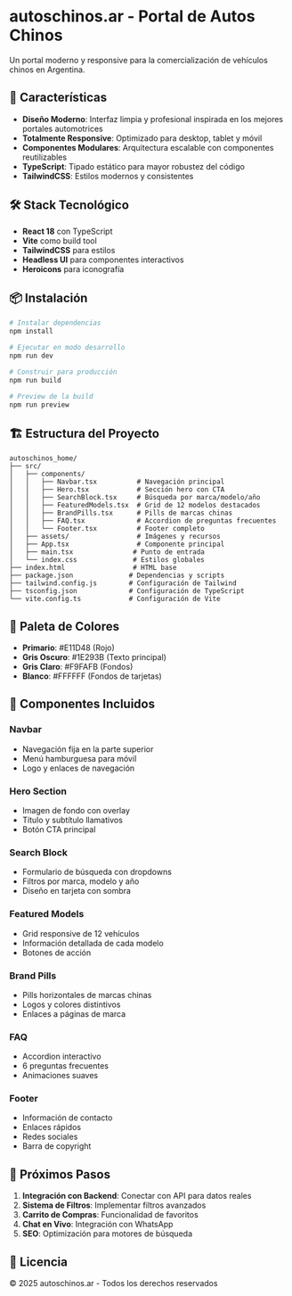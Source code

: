 # autoschinos.ar - Portal de Autos Chinos

Un portal moderno y responsive para la comercialización de vehículos chinos en Argentina.

## 🚀 Características

- **Diseño Moderno**: Interfaz limpia y profesional inspirada en los mejores portales automotrices
- **Totalmente Responsive**: Optimizado para desktop, tablet y móvil
- **Componentes Modulares**: Arquitectura escalable con componentes reutilizables
- **TypeScript**: Tipado estático para mayor robustez del código
- **TailwindCSS**: Estilos modernos y consistentes

## 🛠️ Stack Tecnológico

- **React 18** con TypeScript
- **Vite** como build tool
- **TailwindCSS** para estilos
- **Headless UI** para componentes interactivos
- **Heroicons** para iconografía

## 📦 Instalación

```bash
# Instalar dependencias
npm install

# Ejecutar en modo desarrollo
npm run dev

# Construir para producción
npm run build

# Preview de la build
npm run preview
```

## 🏗️ Estructura del Proyecto

```
autoschinos_home/
├── src/
│   ├── components/
│   │   ├── Navbar.tsx          # Navegación principal
│   │   ├── Hero.tsx            # Sección hero con CTA
│   │   ├── SearchBlock.tsx     # Búsqueda por marca/modelo/año
│   │   ├── FeaturedModels.tsx  # Grid de 12 modelos destacados
│   │   ├── BrandPills.tsx      # Pills de marcas chinas
│   │   ├── FAQ.tsx             # Accordion de preguntas frecuentes
│   │   └── Footer.tsx          # Footer completo
│   ├── assets/                 # Imágenes y recursos
│   ├── App.tsx                 # Componente principal
│   ├── main.tsx               # Punto de entrada
│   └── index.css              # Estilos globales
├── index.html                 # HTML base
├── package.json              # Dependencias y scripts
├── tailwind.config.js        # Configuración de Tailwind
├── tsconfig.json             # Configuración de TypeScript
└── vite.config.ts            # Configuración de Vite
```

## 🎨 Paleta de Colores

- **Primario**: #E11D48 (Rojo)
- **Gris Oscuro**: #1E293B (Texto principal)
- **Gris Claro**: #F9FAFB (Fondos)
- **Blanco**: #FFFFFF (Fondos de tarjetas)

## 📱 Componentes Incluidos

### Navbar
- Navegación fija en la parte superior
- Menú hamburguesa para móvil
- Logo y enlaces de navegación

### Hero Section
- Imagen de fondo con overlay
- Título y subtítulo llamativos
- Botón CTA principal

### Search Block
- Formulario de búsqueda con dropdowns
- Filtros por marca, modelo y año
- Diseño en tarjeta con sombra

### Featured Models
- Grid responsive de 12 vehículos
- Información detallada de cada modelo
- Botones de acción

### Brand Pills
- Pills horizontales de marcas chinas
- Logos y colores distintivos
- Enlaces a páginas de marca

### FAQ
- Accordion interactivo
- 6 preguntas frecuentes
- Animaciones suaves

### Footer
- Información de contacto
- Enlaces rápidos
- Redes sociales
- Barra de copyright

## 🚀 Próximos Pasos

1. **Integración con Backend**: Conectar con API para datos reales
2. **Sistema de Filtros**: Implementar filtros avanzados
3. **Carrito de Compras**: Funcionalidad de favoritos
4. **Chat en Vivo**: Integración con WhatsApp
5. **SEO**: Optimización para motores de búsqueda

## 📄 Licencia

© 2025 autoschinos.ar - Todos los derechos reservados


